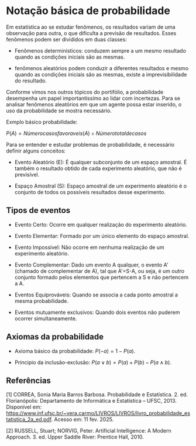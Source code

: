 # Notação básica de probabilidade

Em estatística ao se estudar fenômenos, os resultados variam de uma observação para outra, o que dificulta a previsão de resultados. Esses fenômenos podem ser divididos em duas classes:

- Fenômenos determinísticos: conduzem sempre a um mesmo resultado quando as
condições iniciais são as mesmas.

- fenômenos aleatórios podem conduzir a diferentes resultados e mesmo quando 
as condições iniciais são as mesmas, existe a imprevisibilidade do resultado.


Conforme vimos nos outros tópicos do portifólio, a probabilidade desempenha um papel importantissímo ao lidar com incertezas. Para se analisar fenômenos aleatórios em que um agente possa estar inserido, o uso da probabilidade se mostra necessário.

Exmplo básico probabilidade:

$P(A) = Número casos favoraveis(A) \div Número total de casos$

Para se entender e estudar problemas de probabilidade, é necessário definir alguns conceitos:

- Evento Aleatório (E): É qualquer subconjunto de um espaço amostral. É também o resultado obtido de
cada experimento aleatório, que não é previsível. 

- Espaço Amostral (S): Espaço amostral de um experimento aleatório é o conjunto de todos os possíveis
resultados desse experimento. 

## Tipos de eventos

- Evento Certo: Ocorre em qualquer realização do experimento aleatório. 

- Evento Elementar: Formado por um único elemento do espaço amostral.

- Evento Impossível: Não ocorre em nenhuma realização de um experimento aleatório.

- Evento Complementar: Dado um evento A qualquer, o evento A' (chamado de 
complementar de A), tal que A'=S-A, ou seja, é um outro conjunto formado pelos
elementos que pertencem a S e não pertencem a A.

- Eventos Equiprováveis: Quando se associa a cada ponto amostral a mesma probabilidade.

- Eventos mutuamente exclusivos: Quando dois eventos não puderem 
ocorrer simultaneamente.

## Axiomas da probabilidade

- Axioma básico da probabilidade: $P(\neg a) = 1 - P(a)$.

- Principio da inclusão-exclusão: $P(a \vee b) = P(a) + P(b) - P(a \wedge b)$.

## Referências

[1] CORREA, Sonia Maria Barros Barbosa. Probabilidade e Estatística. 2. ed. Florianópolis: Departamento de Informática e Estatística – UFSC, 2013. Disponível em: https://www.inf.ufsc.br/~vera.carmo/LIVROS/LIVROS/livro_probabilidade_estatistica_2a_ed.pdf. Acesso em: 11 fev. 2025.

[2] RUSSELL, Stuart; NORVIG, Peter. Artificial Intelligence: A Modern Approach. 3. ed. Upper Saddle River: 
Prentice Hall, 2010.